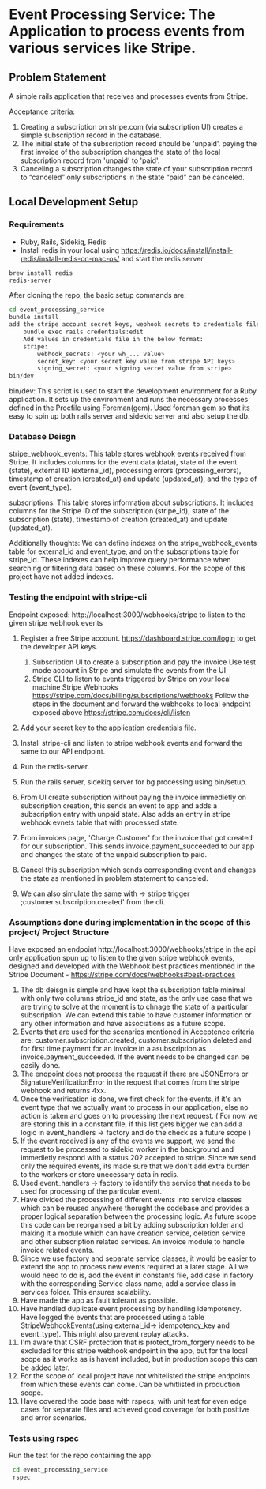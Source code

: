 # Event Processing Service: The Application to process events from various services like Stripe.

## Problem Statement

A simple rails application that receives and processes events from Stripe.

Acceptance criteria:
1. Creating a subscription on stripe.com (via subscription UI) creates a simple
subscription record in the database.
2. The initial state of the subscription record should be 'unpaid'.
paying the first invoice of the subscription changes the state of the local
subscription record from 'unpaid' to 'paid'.
3. Canceling a subscription changes the state of your subscription record to “canceled”
only subscriptions in the state “paid” can be canceled.

## Local Development Setup

### Requirements

- Ruby, Rails, Sidekiq, Redis
- Install redis in your local using https://redis.io/docs/install/install-redis/install-redis-on-mac-os/ and start the redis server

```sh
brew install redis
redis-server
```

After cloning the repo, the basic setup commands are:

```sh
cd event_processing_service
bundle install
add the stripe account secret keys, webhook secrets to credentials file using:
	bundle exec rails credentials:edit
	Add values in credentials file in the below format:
	stripe:
		webhook_secrets: <your wh_... value>
		secret_key: <your secret key value from stripe API keys>
		signing_secret: <your signing secret value from stripe>
bin/dev
```

bin/dev:
	This script is used to start the development environment for a Ruby application. It sets up the environment and runs the necessary processes defined in the Procfile using Foreman(gem). Used foreman gem so that its easy to spin up both rails server and sidekiq server and also setup the db.

### Database Deisgn

stripe_webhook_events: 
	This table stores webhook events received from Stripe. It includes columns for the event data (data), state of the event (state), external ID (external_id), processing errors (processing_errors), timestamp of creation (created_at) and update (updated_at), and the type of event (event_type).

subscriptions: 
	This table stores information about subscriptions. It includes columns for the Stripe ID of the subscription (stripe_id), state of the subscription (state), timestamp of creation (created_at) and update (updated_at).

Additionally thoughts: We can define indexes  on the stripe_webhook_events table for external_id and event_type, and on the subscriptions table for stripe_id. These indexes can help improve query performance when searching or filtering data based on these columns. For the scope of this project have not added indexes.

### Testing the endpoint with stripe-cli

Endpoint exposed: http://localhost:3000/webhooks/stripe to listen to the given stripe webhook events

1. Register a free Stripe account. https://dashboard.stripe.com/login to get the developer API keys.
	1. Subscription UI to create a subscription and pay the invoice
		Use test mode account in Stripe and simulate the events from the UI
	2. Stripe CLI to listen to events triggered by Stripe on your local machine Stripe
		Webhooks
		https://stripe.com/docs/billing/subscriptions/webhooks 
		Follow the steps in the document and forward the webhooks to local endpoint exposed above
		https://stripe.com/docs/cli/listen

2. Add your secret key to the application credentials file.
3. Install stripe-cli and listen to stripe webhook events and forward the same to our API endpoint.
4. Run the redis-server.
5. Run the rails server, sidekiq server for bg processing using bin/setup.
6. From UI create subscription without paying the invoice immedietly on subscription creation, this sends an event to app and adds a subscription entry with unpaid state. Also adds an entry in stripe webhook evnets table that with processed state.
7. From invoices page, 'Charge Customer' for the invoice that got created for our subscription. This sends invoice.payment_succeeded to our app and changes the state of the unpaid subscription to paid.
8. Cancel this subscription which sends corresponding event and changes the state as mentioned in problem statement to canceled.
9. We can also simulate the same with -> stripe trigger ;customer.subscription.created' from the cli.


### Assumptions done during implementation in the scope of this project/ Project Structure

Have exposed an endpoint http://localhost:3000/webhooks/stripe in the api only application spun up to listen to the given stripe webhook events, designed and developed with the Webhook best practices mentioned in the Stripe Document - https://stripe.com/docs/webhooks#best-practices

1. The db deisgn is simple and have kept the subscription table minimal with only two columns stripe_id and state, as the only use case that we are trying to solve at the moment is to chnage the state of a particular subscription. We can extend this table to have customer information or any other information and have associations as a future scope.
2. Events that are used for the scenarios mentioned in Acceptence criteria are: customer.subscription.created, customer.subscription.deleted and for first time payment for an invoice in a asubscription as invoice.payment_succeeded. If the event needs to be changed can be easily done.
3. The endpoint does not process the request if there are JSONErrors or SignatureVerificationError in the request that comes from the stripe webhook and returns 4xx.
4. Once the verification is done, we first check for the events, if it's an event type that we actually want to process in our application, else no action is taken and goes on to processing the next request. ( For now we are storing this in a constant file, if this list gets bigger we can add a logic in event_handlers -> factory and do the check as a future scope )
5. If the event received is any of the events we support, we send the request to be processed to sidekiq worker in the background and immedietly respond with a status 202 accepted to stripe. Since we send only the required events, its made sure that we don't add extra burden to the workers or store unecessary data in redis.
6. Used event_handlers -> factory to identify the service that needs to be used for processing of the particular event.
7. Have divided the processing of different events into service classes which can be reused anywhere thorught the codebase and provides a proper logical separation between the processing logic. As future scope this code can be reorganised a bit by adding subscription folder and making it a module which can have creation service, deletion service and other subscription related services. An invoice module to handle invoice related events.
8. Since we use factory and separate service classes, it would be easier to extend the app to process new events required at a later stage. All we would need to do is, add the event in constants file, add case in factory with the corresponding Service class name, add a service class in services folder. This ensures scalability.
9. Have made the app as fault tolerant as possible.
10. Have handled duplicate event processing by handling idempotency. Have logged the events that are processed using a table StripeWebhookEvents(using external_id-> idempotency_key and event_type). This might also prevent replay attacks.
11. I'm aware that CSRF protection that is protect_from_forgery needs to be excluded for this stripe webhook endpoint in the app, but for the local scope as it works as is havent included, but in production scope this can be added later.
12. For the scope of local project have not whitelisted the stripe endpoints from which these events can come. Can be whitlisted in production scope.
13. Have covered the code base with rspecs, with unit test for even edge cases for separate files and achieved good coverage for both positive and error scenarios.

### Tests using rspec
Run the test for the repo containing the app:
```sh
 cd event_processing_service
 rspec
```
